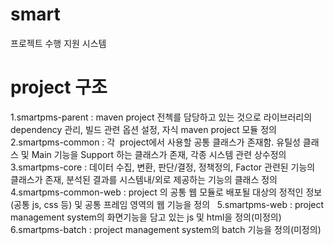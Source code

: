 # smart
프로젝트 수행 지원 시스템
  
  # project 구조
  
  1.smartpms-parent : maven project 전첵를 담당하고 있는 것으로 라이브러리의 dependency 관리, 빌드 관련 옵션 설정, 자식 maven project 모듈 정의
    
  2.smartpms-common : 각  project에서 사용할 공통 클래스가 존재함. 유틸성 클래스 및 Main 기능을 Support 하는 클래스가 존재, 각종 시스템 관련 상수정의
  
  3.smartpms-core : 데이터 수집, 변환, 판단/결정, 정책정의, Factor 관련된 기능의 클래스가 존재, 분석된 결과를 시스템내/외로 제공하는 기능의 클래스 정의
  
  4.smartpms-common-web : project 의 공통 웹 모듈로 배포될 대상의 정적인 정보(공통 js, css 등) 및 공통 프레임 영역의 웹 기능을 정의
  
  5.smartpms-web : project management system의 화면기능을 담고 있는 js 및 html을 정의(미정의)
  
  6.smartpms-batch : project management system의 batch 기능을 정의(미정의)

